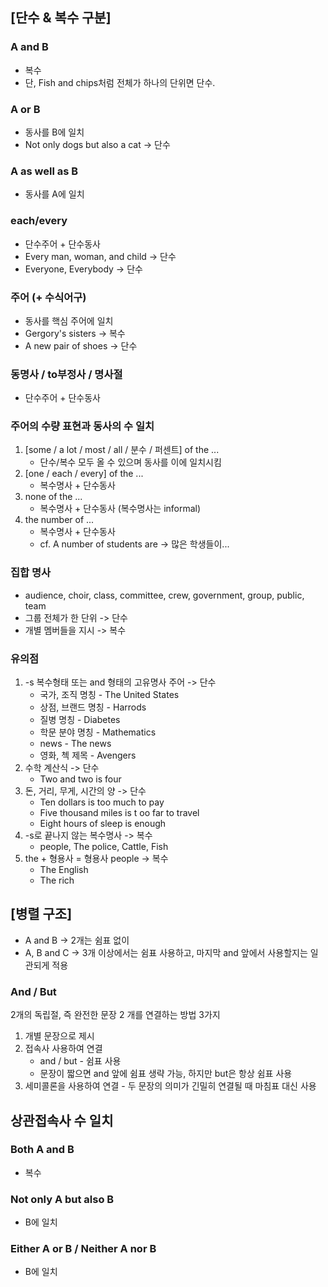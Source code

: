 ## [단수 & 복수 구분]

### A and B

* 복수 
* 단, Fish and chips처럼 전체가 하나의 단위면 단수.

### A or B

* 동사를 B에 일치
* Not only dogs but also a cat -> 단수

### A as well as B

* 동사를 A에 일치

### each/every

* 단수주어 + 단수동사
* Every man, woman, and child -> 단수
* Everyone, Everybody -> 단수

### 주어 (+ 수식어구)

* 동사를 핵심 주어에 일치
* Gergory's sisters -> 복수
* A new pair of shoes -> 단수

### 동명사 / to부정사 / 명사절

* 단수주어 + 단수동사

### 주어의 수량 표현과 동사의 수 일치

1. [some / a lot / most / all / 분수 / 퍼센트] of the ...
   * 단수/복수 모두 올 수 있으며 동사를 이에 일치시킴
2. [one / each / every] of the ...
   * 복수명사 + 단수동사
3. none of the ...
   * 복수명사 + 단수동사 (복수명사는 informal)
4. the number of ...
   * 복수명사 + 단수동사
   * cf. A number of students are -> 많은 학생들이...

### 집합 명사

* audience, choir, class, committee, crew, government, group, public, team
* 그룹 전체가 한 단위 -> 단수
* 개별 멤버들을 지시 -> 복수

### 유의점

1. -s 복수형태 또는 and 형태의 고유명사 주어 -> 단수
   * 국가, 조직 명칭 - The United States
   * 상점, 브랜드 명칭 - Harrods
   * 질병 명칭 - Diabetes
   * 학문 분야 명칭 - Mathematics
   * news - The news
   * 영화, 첵 제목 - Avengers
2. 수학 계산식 -> 단수
   * Two and two is four
3. 돈, 거리, 무게, 시간의 양 -> 단수
   * Ten dollars is too much to pay
   * Five thousand miles is t oo far to travel
   * Eight hours of sleep is enough
4. -s로 끝나지 않는 복수명사 -> 복수
   * people, The police, Cattle, Fish
5. the + 형용사 = 형용사 people -> 복수
   * The English
   * The rich

## [병렬 구조]

* A and B -> 2개는 쉼표 없이
* A, B and C -> 3개 이상에서는 쉼표 사용하고, 마지막 and 앞에서 사용할지는 일관되게 적용 

### And / But

2개의 독립절, 즉 완전한 문장 2 개를 연결하는 방법 3가지

1. 개별 문장으로 제시
2. 접속사 사용하여 연결
   * and / but - 쉼표 사용
   * 문장이 짧으면 and 앞에 쉼표 생략 가능, 하지만 but은 항상 쉼표 사용
3. 세미콜론을 사용하여 연결 - 두 문장의 의미가 긴밀히 연결될 때 마침표 대신 사용

## 상관접속사 수 일치

### Both A and B

* 복수

### Not only A but also B

* B에 일치

### Either A or B / Neither A nor B

* B에 일치
